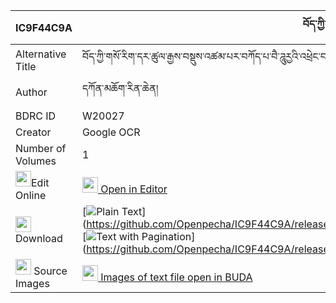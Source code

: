 |IC9F44C9A|བོད་ཀྱི་གསོ་རིག་ཆོས་འབྱུང་བཻཌཱུརྱའི་འཕྲེང་བ། 
| --- | --- 
|Alternative Title |བོད་ཀྱི་གསོ་རིག་དར་ཚུལ་རྒྱས་བསྡུས་འཚམ་པར་བཀོད་པ་བཻ་ཌཱུརྱའི་འཕྲེང་བ།
|Author| དཀོན་མཆོག་རིན་ཆེན།
|BDRC ID | W20027
|Creator | Google OCR
|Number of Volumes| 1
|<img width="25" src="https://img.icons8.com/color/25/000000/edit-property.png">Edit Online| [<img width="25" src="https://avatars.githubusercontent.com/u/45091458?s=200&v=4"> Open in Editor](http://editor.openpecha.org/IC9F44C9A)
|<img width="25" src="https://img.icons8.com/fluent/48/000000/download-2.png"/>  Download | [![](https://img.icons8.com/color/20/000000/txt.png)Plain Text](https://github.com/Openpecha/IC9F44C9A/releases/download/v1/bo_kyi_sorik_chojung_baidurye(_plain_IC9F44C9A.zip), [![](https://img.icons8.com/color/20/000000/txt.png)Text with Pagination](https://github.com/Openpecha/IC9F44C9A/releases/download/v1/bo_kyi_sorik_chojung_baidurye(_pages_IC9F44C9A.zip)
|<img width="25" src="https://img.icons8.com/plasticine/100/000000/pictures-folder.png"/>  Source Images | [<img width="25" src="https://library.bdrc.io/icons/BUDA-small.svg"> Images of text file open in BUDA](https://library.bdrc.io/show/bdr:W20027)